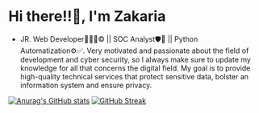  <h1> Hi there!!👋, I'm Zakaria </h1>
<ul>
<li>JR. Web Developer👨🏽‍💻©️ || SOC Analyst🛡️🔐 || Python Automatization⚙✅. Very motivated and passionate about the field of development and cyber security, so I always make sure to update my knowledge for all that concerns the digital field. My goal is to provide high-quality technical services that protect sensitive data, bolster an information system and ensure privacy.</li>
</ul>



[![Anurag's GitHub stats](https://github-readme-stats.vercel.app/api?username=BARI-Zakaria&show_icons=true?&theme=midnight-purple)](https://github.com/anuraghazra/github-readme-stats)
[![GitHub Streak](https://github-readme-streak-stats.herokuapp.com/?user=BARI-Zakaria&theme=midnight-purple)](https://git.io/streak-stats)
<!-- <h5>Technologies</h5> 
<img src="![Google Assistant](https://img.shields.io/badge/google%20assistant-4285F4?style=for-the-badge&logo=google%20assistant&logoColor=white)"> -->

 
<!--

